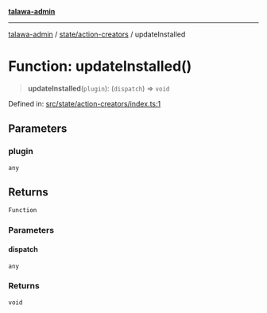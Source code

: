 [**talawa-admin**](../../../README.md)

***

[talawa-admin](../../../README.md) / [state/action-creators](../README.md) / updateInstalled

# Function: updateInstalled()

> **updateInstalled**(`plugin`): (`dispatch`) => `void`

Defined in: [src/state/action-creators/index.ts:1](https://github.com/gautam-divyanshu/talawa-admin/blob/9fef64ff9fb30eb3195cc9100606d8b7a89bca79/src/state/action-creators/index.ts#L1)

## Parameters

### plugin

`any`

## Returns

`Function`

### Parameters

#### dispatch

`any`

### Returns

`void`
